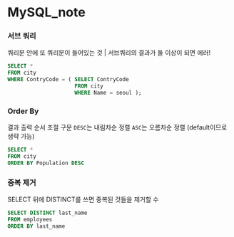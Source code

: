 # MySQL_note

### 서브 쿼리

쿼리문 안에 또 쿼리문이 들어있는 것
| 서브쿼리의 결과가 둘 이상이 되면 에러!

```sql
SELECT *
FROM city
WHERE ContryCode = ( SELECT ContryCode
                     FROM city
                     WHERE Name = seoul );

```

### Order By

결과 출력 순서 조절 구문
`DESC`는 내림차순 정렬
`ASC`는 오름차순 정렬 (default이므로 생략 가능)


```sql
SELECT *
FROM city
ORDER BY Population DESC

```

### 중복 제거

SELECT 뒤에 DISTINCT를 쓰면 중복된 것들을 제거할 수 

```sql
SELECT DISTINCT last_name
FROM employees
ORDER BY last_name
```
